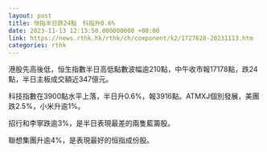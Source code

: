 ```yaml
---
layout: post
title: 恒指半日跌24點　科指升0.6%
date: 2023-11-13 12:13:50.000000000 +08:00
link: https://news.rthk.hk/rthk/ch/component/k2/1727620-20231113.htm
categories: rthk
---
```


港股先高後低，恒生指數半日高低點數波幅逾210點，中午收市報17178點，跌24點，半日主板成交額近347億元。

科技指數在3900點水平上落，半日升0.6%，報3916點。ATMXJ個別發展，美團跌2.5%，小米升逾1%。

招行和李寧跌逾3%，是半日表現最差的兩隻藍籌股。

聯想集團升逾4%，是表現最好的恒指成份股。
